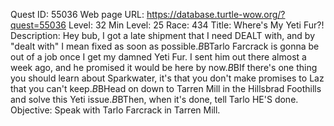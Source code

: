 Quest ID: 55036
Web page URL: https://database.turtle-wow.org/?quest=55036
Level: 32
Min Level: 25
Race: 434
Title: Where's My Yeti Fur?!
Description: Hey bub, I got a late shipment that I need DEALT with, and by "dealt with" I mean fixed as soon as possible.$B$BTarlo Farcrack is gonna be out of a job once I get my damned Yeti Fur. I sent him out there almost a week ago, and he promised it would be here by now.$B$BIf there's one thing you should learn about Sparkwater, it's that you don't make promises to Laz that you can't keep.$B$BHead on down to Tarren Mill in the Hillsbrad Foothills and solve this Yeti issue.$B$BThen, when it's done, tell Tarlo HE'S done.
Objective: Speak with Tarlo Farcrack in Tarren Mill.
